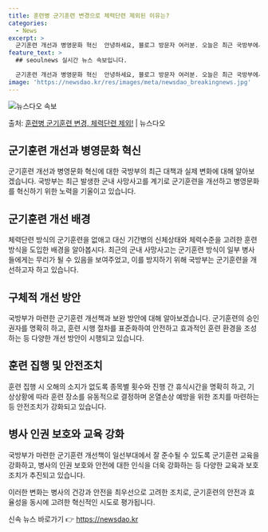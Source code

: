```yaml
---
title: 훈련병 군기훈련 변경으로 체력단련 제외된 이유는?
categories:
  - News
excerpt: >
  군기훈련 개선과 병영문화 혁신  안녕하세요, 블로그 방문자 여러분. 오늘은 최근 국방부에서 논의된 군기훈련 …
feature_text: >
  ## seoulnews 실시간 뉴스 속보입니다.

  군기훈련 개선과 병영문화 혁신  안녕하세요, 블로그 방문자 여러분. 오늘은 최근 국방부에서 논의된 군기훈련 …
image: 'https://newsdao.kr/res/images/meta/newsdao_breakingnews.jpg'
---
```


![뉴스다오 속보](https://newsdao.kr/res/images/meta/newsdao_breakingnews.jpg)

<p>출처: <a href="https://newsdao.kr/4499" rel="dofollow">훈련병 군기훈련 변경, 체력단련 제외!</a> | 뉴스다오</p>

<h2 data-ke-size="size26">군기훈련 개선과 병영문화 혁신</h2>
군기훈련 개선과 병영문화 혁신에 대한 국방부의 최근 대책과 실제 변화에 대해 알아보겠습니다. 국방부는 최근 발생한 군내 사망사고를 계기로 군기훈련을 개선하고 병영문화를 혁신하기 위한 노력을 기울이고 있습니다.

<h2 data-ke-size="size24">군기훈련 개선 배경</h2>
체력단련 방식의 군기훈련을 없애고 대신 기간병의 신체상태와 체력수준을 고려한 훈련 방식을 도입한 배경을 알아봅시다. 최근의 군내 사망사고는 군기훈련 방식이 일부 병사들에게는 무리가 될 수 있음을 보여주었고, 이를 방지하기 위해 국방부는 군기훈련을 개선하고자 하고 있습니다.

<h2 data-ke-size="size24">구체적 개선 방안</h2>
국방부가 마련한 군기훈련 개선책과 보완 방안에 대해 알아보겠습니다. 군기훈련의 승인권자를 명확히 하고, 훈련 시행 절차를 표준화하여 안전하고 효과적인 훈련 환경을 조성하는 등 다양한 개선 방안이 시행되고 있습니다.

<h2 data-ke-size="size24">훈련 집행 및 안전조치</h2>
훈련 집행 시 오해의 소지가 없도록 종목별 횟수와 진행 간 휴식시간을 명확히 하고, 기상상황에 따라 훈련 장소를 유동적으로 결정하며 온열손상 예방을 위한 조치를 마련하는 등 안전조치가 강화되고 있습니다.

<h2 data-ke-size="size24">병사 인권 보호와 교육 강화</h2>
국방부가 마련한 군기훈련 개선책이 일선부대에서 잘 준수될 수 있도록 군기훈련 교육을 강화하고, 병사의 인권 보호와 안전에 대한 인식을 더욱 강화하는 등 다양한 교육과 보호 조치가 추진되고 있습니다.

이러한 변화는 병사의 건강과 안전을 최우선으로 고려한 조치로, 군기훈련의 안전과 효율성을 동시에 고려한 혁신적인 시도로 평가됩니다. 

신속 뉴스 바로가기 👉 <a href="https://newsdao.kr" rel="dofollow">https://newsdao.kr</a>


